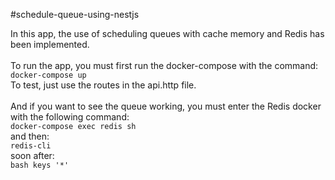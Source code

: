 #schedule-queue-using-nestjs

In this app, the use of scheduling queues with cache memory and Redis has been implemented.<br>
	<br>
To run the app, you must first run the docker-compose with the command:<br>
```docker-compose up```<br>
To test, just use the routes in the api.http file.<br>
	<br>
And if you want to see the queue working, you must enter the Redis docker with the following command:<br>
```docker-compose exec redis sh```<br>
and then:<br>
```redis-cli```<br>
soon after:<br>	
```bash keys '*'```<br>